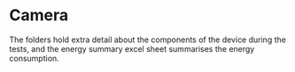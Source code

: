 # Camera
The folders hold extra detail about the components of the device during the tests, and the energy summary excel sheet summarises the energy consumption.
